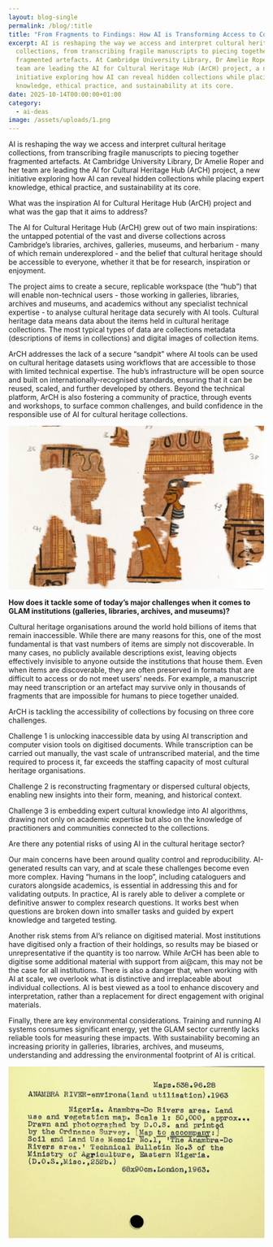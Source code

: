 ```yaml
---
layout: blog-single
permalink: /blog/:title
title: "From Fragments to Findings: How AI is Transforming Access to Collections"
excerpt: AI is reshaping the way we access and interpret cultural heritage
  collections, from transcribing fragile manuscripts to piecing together
  fragmented artefacts. At Cambridge University Library, Dr Amelie Roper and her
  team are leading the AI for Cultural Heritage Hub (ArCH) project, a new
  initiative exploring how AI can reveal hidden collections while placing expert
  knowledge, ethical practice, and sustainability at its core.
date: 2025-10-14T00:00:00+01:00
category:
  - ai-deas
image: /assets/uploads/1.png
---
```

AI is reshaping the way we access and interpret cultural heritage collections, from transcribing fragile manuscripts to piecing together fragmented artefacts. At Cambridge University Library, Dr Amelie Roper and her team are leading the AI for Cultural Heritage Hub (ArCH) project, a new initiative exploring how AI can reveal hidden collections while placing expert knowledge, ethical practice, and sustainability at its core.

What was the inspiration AI for Cultural Heritage Hub (ArCH) project and what was the gap that it aims to address?

The AI for Cultural Heritage Hub (ArCH) grew out of two main inspirations: the untapped potential of the vast and diverse collections across Cambridge’s libraries, archives, galleries, museums, and herbarium - many of which remain underexplored - and the belief that cultural heritage should be accessible to everyone, whether it that be for research, inspiration or enjoyment.

The project aims to create a secure, replicable workspace (the “hub”) that will enable non-technical users - those working in galleries, libraries, archives and museums, and academics without any specialist technical expertise - to analyse cultural heritage data securely with AI tools. Cultural heritage data means data about the items held in cultural heritage collections. The most typical types of data are collections metadata (descriptions of items in collections) and digital images of collection items.

ArCH addresses the lack of a secure “sandpit” where AI tools can be used on cultural heritage datasets using workflows that are accessible to those with limited technical expertise. The hub’s infrastructure will be open source and built on internationally-recognised standards, ensuring that it can be reused, scaled, and further developed by others. Beyond the technical platform, ArCH is also fostering a community of practice, through events and workshops, to surface common challenges, and build confidence in the responsible use of AI for cultural heritage collections.



![](/assets/uploads/2.png "Image caption: Selection of unplaced vignette fragments from the Papyrus of Ramose (P. Cambridge E.2.1922, Fitzwilliam Museum). Photograph by Joel Sams, © Fitzwilliam Museum Cambridge, 2025")



**How does it tackle some of today’s major challenges when it comes to GLAM institutions (galleries, libraries, archives, and museums)?**

Cultural heritage organisations around the world hold billions of items that remain inaccessible. While there are many reasons for this, one of the most fundamental is that vast numbers of items are simply not discoverable. In many cases, no publicly available descriptions exist, leaving objects effectively invisible to anyone outside the institutions that house them. Even when items are discoverable, they are often preserved in formats that are difficult to access or do not meet users’ needs. For example, a manuscript may need transcription or an artefact may survive only in thousands of fragments that are impossible for humans to piece together unaided.

ArCH is tackling the accessibility of collections by focusing on three core challenges.

Challenge 1 is unlocking inaccessible data by using AI transcription and computer vision tools on digitised documents. While transcription can be carried out manually, the vast scale of untranscribed material, and the time required to process it, far exceeds the staffing capacity of most cultural heritage organisations.

Challenge 2 is reconstructing fragmentary or dispersed cultural objects, enabling new insights into their form, meaning, and historical context.

Challenge 3 is embedding expert cultural knowledge into AI algorithms, drawing not only on academic expertise but also on the knowledge of practitioners and communities connected to the collections.

Are there any potential risks of using AI in the cultural heritage sector?

Our main concerns have been around quality control and reproducibility. AI-generated results can vary, and at scale these challenges become even more complex. Having “humans in the loop”, including cataloguers and curators alongside academics, is essential in addressing this and for validating outputs. In practice, AI is rarely able to deliver a complete or definitive answer to complex research questions. It works best when questions are broken down into smaller tasks and guided by expert knowledge and targeted testing.

Another risk stems from AI’s reliance on digitised material. Most institutions have digitised only a fraction of their holdings, so results may be biased or unrepresentative if the quantity is too narrow. While ArCH has been able to digitise some additional material with support from ai@cam, this may not be the case for all institutions. There is also a danger that, when working with AI at scale, we overlook what is distinctive and irreplaceable about individual collections. AI is best viewed as a tool to enhance discovery and interpretation, rather than a replacement for direct engagement with original materials.

Finally, there are key environmental considerations. Training and running AI systems consumes significant energy, yet the GLAM sector currently lacks reliable tools for measuring these impacts. With sustainability becoming an increasing priority in galleries, libraries, archives, and museums, understanding and addressing the environmental footprint of AI is critical.

![](/assets/uploads/picture-3.png)